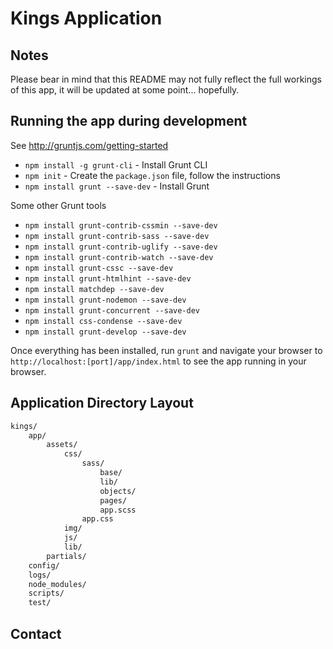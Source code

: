 # Kings Application

## Notes

Please bear in mind that this README may not fully reflect the full workings of this app, it will be updated at some point... hopefully.

## Running the app during development

See http://gruntjs.com/getting-started
* `npm install -g grunt-cli` - Install Grunt CLI
* `npm init` - Create the `package.json` file, follow the instructions
* `npm install grunt --save-dev` - Install Grunt

Some other Grunt tools
* `npm install grunt-contrib-cssmin --save-dev`
* `npm install grunt-contrib-sass --save-dev`
* `npm install grunt-contrib-uglify --save-dev`
* `npm install grunt-contrib-watch --save-dev`
* `npm install grunt-cssc --save-dev`
* `npm install grunt-htmlhint --save-dev`
* `npm install matchdep --save-dev`
* `npm install grunt-nodemon --save-dev`
* `npm install grunt-concurrent --save-dev`
* `npm install css-condense --save-dev`
* `npm install grunt-develop --save-dev`

Once everything has been installed, run `grunt` and navigate your browser to `http://localhost:[port]/app/index.html` to see the app running in your browser.

## Application Directory Layout

```txt
kings/
    app/
        assets/
            css/
                sass/
                    base/
                    lib/
                    objects/
                    pages/
                    app.scss
                app.css
            img/
            js/
            lib/
        partials/
    config/
    logs/
    node_modules/
    scripts/
    test/
```

## Contact

[@carmat71]: http://twitter.com/carmat71/
[angular-seed]: https://github.com/angular/angular-seed
[DI]: http://docs.angularjs.org/#!guide.di
[directive]: http://docs.angularjs.org/#!angular.directive
[$filter]: http://docs.angularjs.org/#!angular.Array.filter
[ng:repeat]: http://docs.angularjs.org/#!angular.widget.@ng:repeat
[ng:view]: http://docs.angularjs.org/#!angular.widget.ng:view
[node-mac]: http://code.google.com/p/rudix/downloads/detail?name=node-0.4.0-0.dmg&can=2&q=
[node-windows]: http://node-js.prcn.co.cc/
[node-generic]: https://github.com/joyent/node/wiki/Installation
[$resource]: http://docs.angularjs.org/#!angular.service.$resource
[$rouet]: http://docs.angularjs.org/#!angular.service.$route
[service]: http://docs.angularjs.org/#!angular.service
[$xhr]: http://docs.angularjs.org/#!angular.service.$xhr
